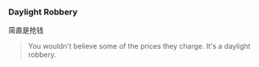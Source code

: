 ### Daylight Robbery

简直是抢钱

> You wouldn't believe some of the prices they charge. It's a daylight robbery.
